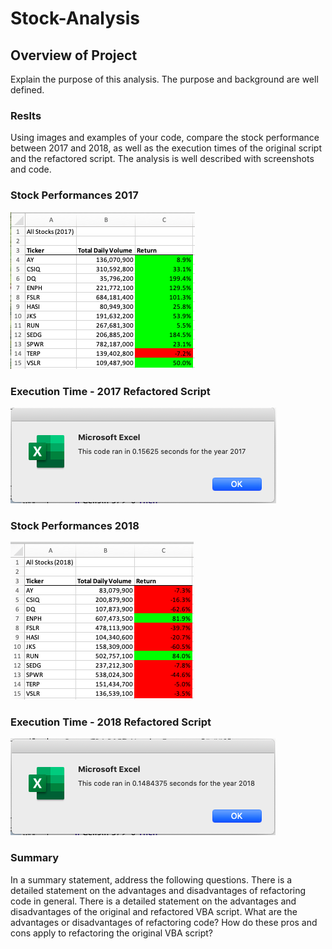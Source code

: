 # Stock-Analysis

## Overview of Project
Explain the purpose of this analysis. The purpose and background are well defined.

### Reslts
Using images and examples of your code, compare the stock performance between 2017 and 2018, as well as the execution times of the original script and the refactored script. The analysis is well described with screenshots and code.


### Stock Performances 2017
![](Resources/VBA_Output_2017.png)

### Execution Time - 2017 Refactored Script
![](Resources/VBA_Challenge_2017.png)



### Stock Performances 2018
![](Resources/VBA_Output_2018.png)

### Execution Time - 2018 Refactored Script
![](Resources/VBA_Challenge_2018.png)

### Summary

In a summary statement, address the following questions.
There is a detailed statement on the advantages and disadvantages of refactoring code in general.
There is a detailed statement on the advantages and disadvantages of the original and refactored VBA script.
What are the advantages or disadvantages of refactoring code?
How do these pros and cons apply to refactoring the original VBA script?



